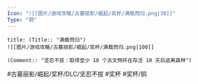 ```yaml
---
Icon: "![[图片/游戏攻略/古墓丽影/崛起/奖杯/满载而归.png|30]]"
Type: "铜"
---
```

```ad-common-bronze-trophy
title: (Title:: "满载而归")
![[图片/游戏攻略/古墓丽影/崛起/奖杯/满载而归.png|100]]

(Comment:: "坚忍不拔：取得至少 10 个古文物并在存活 10 天后逃离森林")
```

#古墓丽影/崛起/奖杯/DLC/坚忍不拔 #奖杯 #奖杯/铜
